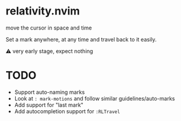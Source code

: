 # relativity.nvim
move the cursor in space and time

Set a mark anywhere, at any time and travel back to it easily.

:warning: very early stage, expect nothing

# TODO

- Support auto-naming marks
- Look at `: mark-motions` and follow similar guidelines/auto-marks
- Add support for "last mark"
- Add autocompletion support for `:RLTravel`
